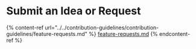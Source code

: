 # Submit an Idea or Request

{% content-ref url="../../contribution-guidelines/contribution-guidelines/feature-requests.md" %}
[feature-requests.md](../../contribution-guidelines/contribution-guidelines/feature-requests.md)
{% endcontent-ref %}
